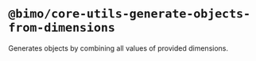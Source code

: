 # `@bimo/core-utils-generate-objects-from-dimensions`

Generates objects by combining all values of provided dimensions.
